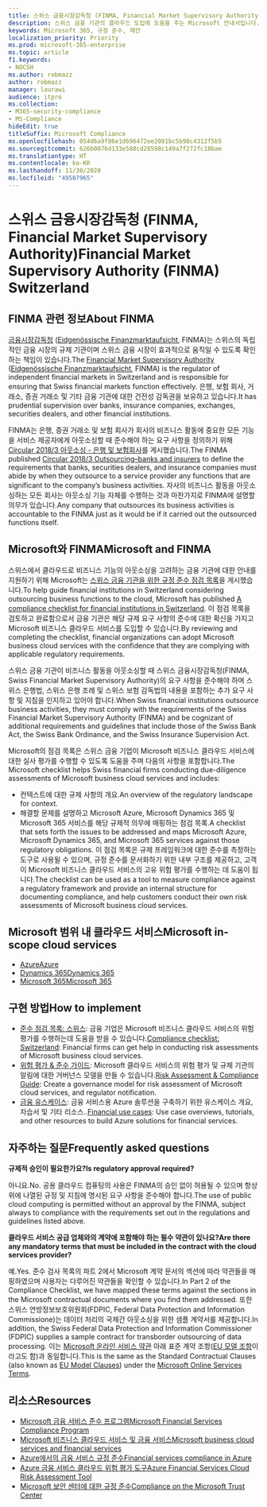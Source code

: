```yaml
---
title: 스위스 금융시장감독청 (FINMA, Financial Market Supervisory Authority)
description: 스위스 금융 기관의 클라우드 도입에 도움을 주는 Microsoft 안내서입니다.
keywords: Microsoft 365, 규정 준수, 제안
localization_priority: Priority
ms.prod: microsoft-365-enterprise
ms.topic: article
f1.keywords:
- NOCSH
ms.author: robmazz
author: robmazz
manager: laurawi
audience: itpro
ms.collection:
- M365-security-compliance
- MS-Compliance
hideEdit: true
titleSuffix: Microsoft Compliance
ms.openlocfilehash: 054d6a9f86e1d696472ee2091bc5b98c4312f5b5
ms.sourcegitcommit: 626b0076d133e588cd28598c149a7f272fc18bae
ms.translationtype: HT
ms.contentlocale: ko-KR
ms.lasthandoff: 11/30/2020
ms.locfileid: "49507965"
---
```

# <a name="financial-market-supervisory-authority-finma-switzerland"></a><span data-ttu-id="280ca-104">스위스 금융시장감독청 (FINMA, Financial Market Supervisory Authority)</span><span class="sxs-lookup"><span data-stu-id="280ca-104">Financial Market Supervisory Authority (FINMA) Switzerland</span></span>

## <a name="about-finma"></a><span data-ttu-id="280ca-105">FINMA 관련 정보</span><span class="sxs-lookup"><span data-stu-id="280ca-105">About FINMA</span></span>

<span data-ttu-id="280ca-106">[금융시장감독청](https://www.finma.ch/en) ([Eidgenössische Finanzmarktaufsicht](https://www.finma.ch/de/), FINMA)는 스위스의 독립적인 금융 시장의 규제 기관이며 스위스 금융 시장이 효과적으로 움직일 수 있도록 확인하는 책임이 있습니다.</span><span class="sxs-lookup"><span data-stu-id="280ca-106">The [Financial Market Supervisory Authority](https://www.finma.ch/en) ([Eidgenössische Finanzmarktaufsicht](https://www.finma.ch/de/), FINMA) is the regulator of independent financial markets in Switzerland and is responsible for ensuring that Swiss financial markets function effectively.</span></span> <span data-ttu-id="280ca-107">은행, 보험 회사, 거래소, 증권 거래소 및 기타 금융 기관에 대한 건전성 감독권을 보유하고 있습니다.</span><span class="sxs-lookup"><span data-stu-id="280ca-107">It has prudential supervision over banks, insurance companies, exchanges, securities dealers, and other financial institutions.</span></span>

<span data-ttu-id="280ca-108">FINMA는 은행, 증권 거래소 및 보험 회사가 회사의 비즈니스 활동에 중요한 모든 기능을 서비스 제공자에게 아웃소싱할 때 준수해야 하는 요구 사항을 정의하기 위해 [Circular 2018/3 아웃소싱 - 은행 및 보험회사](https://www.finma.ch/en/~/media/finma/dokumente/rundschreiben-archiv/2018/rs-18-03/finma-rs-2018-03---20170921.pdf?la=en)를 게시했습니다.</span><span class="sxs-lookup"><span data-stu-id="280ca-108">The FINMA published [Circular 2018/3 Outsourcing–banks and insurers](https://www.finma.ch/en/~/media/finma/dokumente/rundschreiben-archiv/2018/rs-18-03/finma-rs-2018-03---20170921.pdf?la=en) to define the requirements that banks, securities dealers, and insurance companies must abide by when they outsource to a service provider any functions that are significant to the company’s business activities.</span></span> <span data-ttu-id="280ca-109">자사의 비즈니스 활동을 아웃소싱하는 모든 회사는 아웃소싱 기능 자체를 수행하는 것과 마찬가지로 FINMA에 설명할 의무가 있습니다.</span><span class="sxs-lookup"><span data-stu-id="280ca-109">Any company that outsources its business activities is accountable to the FINMA just as it would be if it carried out the outsourced functions itself.</span></span>

## <a name="microsoft-and-finma"></a><span data-ttu-id="280ca-110">Microsoft와 FINMA</span><span class="sxs-lookup"><span data-stu-id="280ca-110">Microsoft and FINMA</span></span>

<span data-ttu-id="280ca-111">스위스에서 클라우드로 비즈니스 기능의 아웃소싱을 고려하는 금융 기관에 대한 안내를 지원하기 위해 Microsoft는 [스위스 금융 기관을 위한 규정 준수 점검 목록](https://aka.ms/FinServ-Guide-Switzerland)을 게시했습니다.</span><span class="sxs-lookup"><span data-stu-id="280ca-111">To help guide financial institutions in Switzerland considering outsourcing business functions to the cloud, Microsoft has published [A compliance checklist for financial institutions in Switzerland](https://aka.ms/FinServ-Guide-Switzerland).</span></span> <span data-ttu-id="280ca-112">이 점검 목록을 검토하고 완료함으로서 금융 기관은 해당 규제 요구 사항의 준수에 대한 확신을 가지고 Microsoft 비즈니스 클라우드 서비스를 도입할 수 있습니다.</span><span class="sxs-lookup"><span data-stu-id="280ca-112">By reviewing and completing the checklist, financial organizations can adopt Microsoft business cloud services with the confidence that they are complying with applicable regulatory requirements.</span></span>

<span data-ttu-id="280ca-113">스위스 금융 기관이 비즈니스 활동을 아웃소싱할 때 스위스 금융시장감독청(FINMA, Swiss Financial Market Supervisory Authority)의 요구 사항을 준수해야 하며 스위스 은행법, 스위스 은행 조례 및 스위스 보험 감독법의 내용을 포함하는 추가 요구 사항 및 지침을 인지하고 있어야 합니다.</span><span class="sxs-lookup"><span data-stu-id="280ca-113">When Swiss financial institutions outsource business activities, they must comply with the requirements of the Swiss Financial Market Supervisory Authority (FINMA) and be cognizant of additional requirements and guidelines that include those of the Swiss Bank Act, the Swiss Bank Ordinance, and the Swiss Insurance Supervision Act.</span></span>

<span data-ttu-id="280ca-114">Microsoft의 점검 목록은 스위스 금융 기업이 Microsoft 비즈니스 클라우드 서비스에 대한 실사 평가를 수행할 수 있도록 도움을 주며 다음의 사항을 포함합니다.</span><span class="sxs-lookup"><span data-stu-id="280ca-114">The Microsoft checklist helps Swiss financial firms conducting due-diligence assessments of Microsoft business cloud services and includes:</span></span>

- <span data-ttu-id="280ca-115">컨텍스트에 대한 규제 사항의 개요.</span><span class="sxs-lookup"><span data-stu-id="280ca-115">An overview of the regulatory landscape for context.</span></span>
- <span data-ttu-id="280ca-116">해결할 문제를 설명하고 Microsoft Azure, Microsoft Dynamics 365 및 Microsoft 365 서비스를 해당 규제적 의무에 매핑하는 점검 목록.</span><span class="sxs-lookup"><span data-stu-id="280ca-116">A checklist that sets forth the issues to be addressed and maps Microsoft Azure, Microsoft Dynamics 365, and Microsoft 365 services against those regulatory obligations.</span></span> <span data-ttu-id="280ca-117">이 점검 목록은 규제 프레임워크에 대한 준수를 측정하는 도구로 사용될 수 있으며, 규정 준수를 문서화하기 위한 내부 구조를 제공하고, 고객이 Microsoft 비즈니스 클라우드 서비스의 고유 위험 평가를 수행하는 데 도움이 됩니다.</span><span class="sxs-lookup"><span data-stu-id="280ca-117">The checklist can be used as a tool to measure compliance against a regulatory framework and provide an internal structure for documenting compliance, and help customers conduct their own risk assessments of Microsoft business cloud services.</span></span>

## <a name="microsoft-in-scope-cloud-services"></a><span data-ttu-id="280ca-118">Microsoft 범위 내 클라우드 서비스</span><span class="sxs-lookup"><span data-stu-id="280ca-118">Microsoft in-scope cloud services</span></span>

- [<span data-ttu-id="280ca-119">Azure</span><span class="sxs-lookup"><span data-stu-id="280ca-119">Azure</span></span>](https://aka.ms/AzureCompliance)
- [<span data-ttu-id="280ca-120">Dynamics 365</span><span class="sxs-lookup"><span data-stu-id="280ca-120">Dynamics 365</span></span>](https://aka.ms/d365-compliance-list)
- [<span data-ttu-id="280ca-121">Microsoft 365</span><span class="sxs-lookup"><span data-stu-id="280ca-121">Microsoft 365</span></span>](https://aka.ms/o365-compliance-framework)

## <a name="how-to-implement"></a><span data-ttu-id="280ca-122">구현 방법</span><span class="sxs-lookup"><span data-stu-id="280ca-122">How to implement</span></span>

- <span data-ttu-id="280ca-123">[준수 점검 목록: 스위스](https://aka.ms/FinServ-Guide-Switzerland): 금융 기업은 Microsoft 비즈니스 클라우드 서비스의 위험 평가를 수행하는데 도움을 받을 수 있습니다.</span><span class="sxs-lookup"><span data-stu-id="280ca-123">[Compliance checklist: Switzerland](https://aka.ms/FinServ-Guide-Switzerland): Financial firms can get help in conducting risk assessments of Microsoft business cloud services.</span></span>
- <span data-ttu-id="280ca-124">[위험 평가 & 준수 가이드](https://aka.ms/RiskGovernanceGuide): Microsoft 클라우드 서비스의 위험 평가 및 규제 기관의 알림에 대한 거버넌스 모델을 만들 수 있습니다.</span><span class="sxs-lookup"><span data-stu-id="280ca-124">[Risk Assessment & Compliance Guide](https://aka.ms/RiskGovernanceGuide): Create a governance model for risk assessment of Microsoft cloud services, and regulator notification.</span></span>
- <span data-ttu-id="280ca-125">[금융 유스케이스](https://docs.microsoft.com/azure/industry/financial/): 금융 서비스용 Azure 솔루션을 구축하기 위한 유스케이스 개요, 자습서 및 기타 리소스..</span><span class="sxs-lookup"><span data-stu-id="280ca-125">[Financial use cases](https://docs.microsoft.com/azure/industry/financial/): Use case overviews, tutorials, and other resources to build Azure solutions for financial services.</span></span>

## <a name="frequently-asked-questions"></a><span data-ttu-id="280ca-126">자주하는 질문</span><span class="sxs-lookup"><span data-stu-id="280ca-126">Frequently asked questions</span></span>

<span data-ttu-id="280ca-127">**규제적 승인이 필요한가요?**</span><span class="sxs-lookup"><span data-stu-id="280ca-127">**Is regulatory approval required?**</span></span>

<span data-ttu-id="280ca-128">아니요.</span><span class="sxs-lookup"><span data-stu-id="280ca-128">No.</span></span> <span data-ttu-id="280ca-129">공용 클라우드 컴퓨팅의 사용은 FINMA의 승인 없이 허용될 수 있으며 항상 위에 나열된 규정 및 지침에 명시된 요구 사항을 준수해야 합니다.</span><span class="sxs-lookup"><span data-stu-id="280ca-129">The use of public cloud computing is permitted without an approval by the FINMA, subject always to compliance with the requirements set out in the regulations and guidelines listed above.</span></span>

<span data-ttu-id="280ca-130">**클라우드 서비스 공급 업체와의 계약에 포함해야 하는 필수 약관이 있나요?**</span><span class="sxs-lookup"><span data-stu-id="280ca-130">**Are there any mandatory terms that must be included in the contract with the cloud services provider?**</span></span>

<span data-ttu-id="280ca-131">예.</span><span class="sxs-lookup"><span data-stu-id="280ca-131">Yes.</span></span> <span data-ttu-id="280ca-132">준수 검사 목록의 파트 2에서 Microsoft 계약 문서의 섹션에 따라 약관들을 매핑하였으며 사용자는 다루어진 약관들을 확인할 수 있습니다.</span><span class="sxs-lookup"><span data-stu-id="280ca-132">In Part 2 of the Compliance Checklist, we have mapped these terms against the sections in the Microsoft contractual documents where you find them addressed.</span></span> <span data-ttu-id="280ca-133">또한 스위스 연방정보보호위원회(FDPIC, Federal Data Protection and Information Commissione)는 데이터 처리의 국제간 아웃소싱을 위한 샘플 계약서를 제공합니다.</span><span class="sxs-lookup"><span data-stu-id="280ca-133">In addition, the Swiss Federal Data Protection and Information Commissioner (FDPIC) supplies a sample contract for transborder outsourcing of data processing.</span></span> <span data-ttu-id="280ca-134">이는 [Microsoft 온라인 서비스 약관](https://aka.ms/Online-Services-Terms) 아래 표준 계약 조항([EU 모델 조항](offering-EU-Model-Clauses.md)이라고도 함)과 동일합니다.</span><span class="sxs-lookup"><span data-stu-id="280ca-134">This is the same as the Standard Contractual Clauses (also known as [EU Model Clauses](offering-EU-Model-Clauses.md)) under the [Microsoft Online Services Terms](https://aka.ms/Online-Services-Terms).</span></span>

## <a name="resources"></a><span data-ttu-id="280ca-135">리소스</span><span class="sxs-lookup"><span data-stu-id="280ca-135">Resources</span></span>

- [<span data-ttu-id="280ca-136">Microsoft 금융 서비스 준수 프로그램</span><span class="sxs-lookup"><span data-stu-id="280ca-136">Microsoft Financial Services Compliance Program</span></span>](https://aka.ms/FSCP-Print)
- [<span data-ttu-id="280ca-137">Microsoft 비즈니스 클라우드 서비스 및 금융 서비스</span><span class="sxs-lookup"><span data-stu-id="280ca-137">Microsoft business cloud services and financial services</span></span>](https://servicetrust.microsoft.com/viewpage/financialservicesoverview)
- [<span data-ttu-id="280ca-138">Azure에서의 금융 서비스 규정 준수</span><span class="sxs-lookup"><span data-stu-id="280ca-138">Financial services compliance in Azure</span></span>](https://azure.microsoft.com/resources/videos/azurecon-2015-financial-services-compliance-in-azure/)
- [<span data-ttu-id="280ca-139">Azure 금융 서비스 클라우드 위험 평가 도구</span><span class="sxs-lookup"><span data-stu-id="280ca-139">Azure Financial Services Cloud Risk Assessment Tool</span></span>](https://aka.ms/FFIEC-CSDT)
- [<span data-ttu-id="280ca-140">Microsoft 보안 센터에 대한 규정 준수</span><span class="sxs-lookup"><span data-stu-id="280ca-140">Compliance on the Microsoft Trust Center</span></span>](https://www.microsoft.com/trust-center/compliance/compliance-overview)
